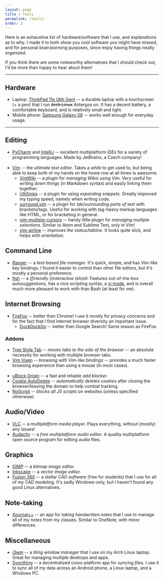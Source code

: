 ```yaml
---
layout: page
title : Tools
permalink: /tools/
order: 2
---
```


Here is an exhaustive list of hardware/software that I use, and explanations as to why.
I made it to both show you cool software you might have missed, and for personal brainstorming purposes, since enjoy having things neatly organized.

If you think there are some noteworthy alternatives that I should check out, I'd be more than happy to hear about them!

---

## Hardware
- Laptop: [ThinkPad 11e (4th Gen)](https://www.lenovo.com/us/en/laptops/thinkpad/11e-and-chromebooks/c/thinkpad11e) -- a durable laptop with a touchscreen (+ a pen) that I run ~~Arch Linux~~ Antergos on. It has a decent battery, a comfortable keyboard, and is relatively small and light.
- Mobile phone: [Samsung Galaxy S8](https://www.samsung.com/us/explore/galaxy-s8/) -- works well enough for everyday usage.

---

## Editing
- [PyCharm](https://www.jetbrains.com/pycharm/) and [IntelliJ](https://www.jetbrains.com/idea/) -- excellent multiplatform _IDEs_ for a variety of programming languages. Made by JetBrains, a Czech company!<br/><br/>
- [Vim](https://www.vim.org/) -- the _ultimate text editor._ Takes a while to get used to, but being able to keep both of my hands on the home row at all times is awesome.
  - [VimWiki](https://github.com/vimwiki/vimwiki) -- a plugin for _managing Wikis using Vim._ Very useful for writing down things (in Markdown syntax) and easily linking them together.
  - [UltiSnips](https://github.com/sirver/UltiSnips) -- a plugin for using _expanding snippets._ Greatly improved my typing speed, namely when writing code.
  - [surround.vim](https://github.com/tpope/vim-surround) -- a plugin for _(de)surrounding parts of text_ with brackets/tags. Useful for working with tag-heavy markup languages like HTML, or for bracketing in general.
  - [vim-multiple-cursors](https://github.com/terryma/vim-multiple-cursors) -- handy little plugin for _managing multiple selections_. Similar to Atom and Sublime Text, only in Vim!
  - [vim-airline](https://github.com/vim-airline/vim-airline) -- _improves the status/tabline._ It looks quite slick, and helps with orientation.

## Command Line
- [Ranger](https://wiki.archlinux.org/index.php/Ranger) -- a _text-based file manager._ It's quick, simple, and has Vim-like key bindings. I found it easier to control than other file editors, but it's mostly a personal preference.
- [fish](https://fishshell.com/) -- a _(f)riendly (i)nteractive (sh)ell._ Features out-of-the-box autosuggestions, has a nice scripting syntax, a [vi mode](https://fishshell.com/docs/current/commands.html#fish_vi_mode), and is overall much more pleasant to work with than Bash (at least for me).

## Internet Browsing
- [FireFox](https://www.mozilla.org/en-US/firefox/) -- better than Chrome! I use it mostly for privacy concerns and for the fact that I find internet browser diversity an important issue.
  - [DuckDuckGo](https://duckduckgo.com/) -- better than Google Search! Same reason as FireFox.

### Addons
- [Tree Style Tab](https://addons.mozilla.org/en-US/firefox/addon/tree-style-tab/) -- _moves tabs to the side of the browser_ -- an absolute necessity for working with multiple browser tabs.
- [Vim Vixen](https://addons.mozilla.org/en-US/firefox/addon/vim-vixen/) -- _browsing with Vim-like bindings_ -- provides a much faster browsing experience than using a mouse (in most cases).<br/><br/>
- [uBlock Origin](https://addons.mozilla.org/en-US/firefox/addon/ublock-origin/) -- a fast and reliable _add blocker._
- [Cookie AutoDelete](https://addons.mozilla.org/en-US/firefox/addon/cookie-autodelete/) -- _automatically deletes cookies_ after closing the browser/leaving the domain to help combat tracking.
- [NoScript](https://addons.mozilla.org/en-US/firefox/addon/noscript/) -- _blocks all JS scripts_ on websites (unless specified otherwise).

## Audio/Video
- [VLC](https://www.videolan.org/vlc/) -- a _multiplatform media player._ Plays everything, without (mostly) any issues!
- [Audacity](https://www.audacityteam.org/) -- a _free multiplatform audio editor._ A quality multiplatform open source program for editing audio files.

## Graphics
- [GIMP](https://www.gimp.org/) -- a _bitmap image editor._
- [Inkscape](https://inkscape.org/) -- a _vector image editor._
- [Fusion 360](https://www.autodesk.com/products/fusion-360) -- a stellar _CAD software_ (free for students) that I use for all of my CAD modeling. It's sadly Windows-only, but I haven't found any good Linux alternatives.

## Note-taking
- [Xournal++](https://github.com/xournalpp/xournalpp) -- an app for _taking handwritten notes_ that I use to manage all of my notes from my classes. Similar to OneNote, with minor differences.

## Miscellaneous
- [i3wm](https://i3wm.org/) -- a _tiling window manager_ that I use on my Arch Linux laptop. Great for managing multiple desktops and apps.
- [Syncthing](https://syncthing.net/) -- a decentralized cross-platform app for _syncing files._ I use it to sync all of my data across an Android phone, a Linux laptop, and a Windows PC.
